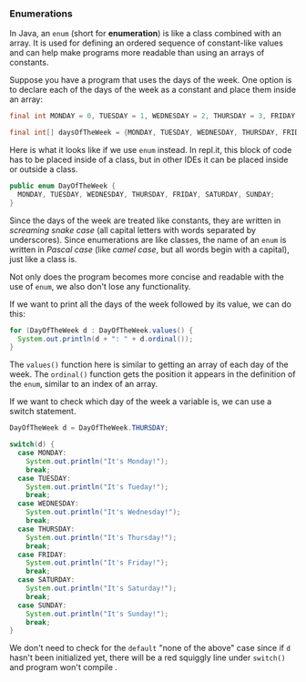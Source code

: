 ### Enumerations

In Java, an `enum` (short for **enumeration**) is like a class combined with an array. It is used for defining an ordered sequence of constant-like values and can help make programs more readable than using an arrays of constants.

Suppose you have a program that uses the days of the week. One option is to declare each of the days of the week as a constant and place them inside an array:

```java
final int MONDAY = 0, TUESDAY = 1, WEDNESDAY = 2, THURSDAY = 3, FRIDAY = 4, SATURDAY = 5, SUNDAY = 6;

final int[] daysOfTheWeek = {MONDAY, TUESDAY, WEDNESDAY, THURSDAY, FRIDAY, SATURDAY, SUNDAY};
```

Here is what it looks like if we use `enum` instead. In repl.it, this block of code has to be placed inside of a class, but in other IDEs it can be placed inside or outside a class.

```java
public enum DayOfTheWeek {
  MONDAY, TUESDAY, WEDNESDAY, THURSDAY, FRIDAY, SATURDAY, SUNDAY;
}
```

Since the days of the week are treated like constants, they are written in *screaming snake case* (all capital letters with words separated by underscores). Since enumerations are like classes, the name of an `enum` is written in *Pascal case* (like *camel case*, but all words begin with a capital), just like a class is.

Not only does the program becomes more concise and readable with the use of `enum`, we also don't lose any functionality.

If we want to print all the days of the week followed by its value, we can do this:

```java
for (DayOfTheWeek d : DayOfTheWeek.values() {
  System.out.println(d + ": " + d.ordinal());
}
```
The `values()` function here is similar to getting an array of each day of the week. The `ordinal()` function gets the position it appears in the definition of the `enum`, similar to an index of an array.

If we want to check which day of the week a variable is, we can use a switch statement.

```java
DayOfTheWeek d = DayOfTheWeek.THURSDAY;

switch(d) {
  case MONDAY:
    System.out.println("It's Monday!");
    break;
  case TUESDAY:
    System.out.println("It's Tueday!");
    break;
  case WEDNESDAY:
    System.out.println("It's Wednesday!");
    break;
  case THURSDAY:
    System.out.println("It's Thursday!");
    break;
  case FRIDAY:
    System.out.println("It's Friday!");
    break;
  case SATURDAY:
    System.out.println("It's Saturday!");
    break;
  case SUNDAY:
    System.out.println("It's Sunday!");
    break;
}
```

We don't need to check for the `default` "none of the above" case since if `d` hasn't been initialized yet, there will be a red squiggly line under `switch()` and program won't compile .
